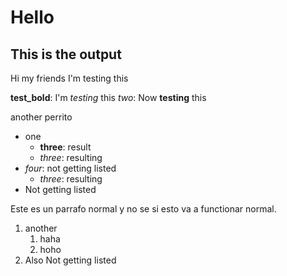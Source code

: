# Hello
## This is the output

Hi my friends
I'm testing this

**test_bold**: I'm *testing* this
*two*: Now **testing** this

another
perrito

- one
    - **three**: result
    - *three*: resulting
- *four*: not getting listed
    - *three*: resulting
- Not getting listed


Este es un parrafo normal
y no se si esto va a functionar normal.

1. another
    1. haha
    2. hoho
2. Also Not getting listed
